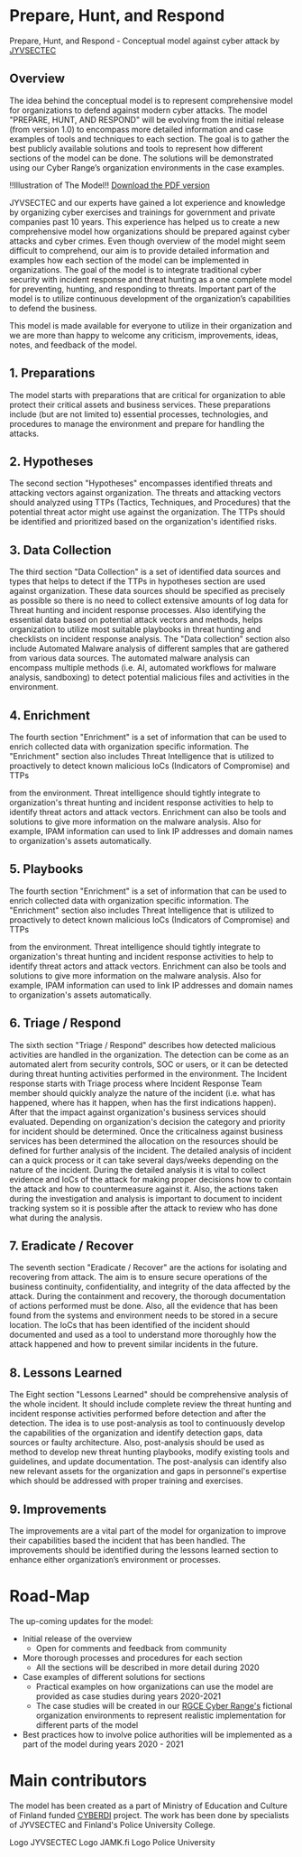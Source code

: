 # Prepare, Hunt, and Respond
Prepare, Hunt, and Respond - Conceptual model against cyber attack by [JYVSECTEC](https://jyvsectec.fi)

## Overview
The idea behind the conceptual model is to represent comprehensive model for organizations to defend against modern cyber attacks. The model "PREPARE, HUNT, AND RESPOND" will be evolving from the initial release (from version 1.0) to encompass more detailed information and case examples of tools and techniques to each section. The goal is to gather the best publicly available solutions and tools to represent how different sections of the model can be done. The solutions will be demonstrated using our Cyber Range’s organization environments in the case examples.

!!Illustration of The Model!!
[Download the PDF version]()

JYVSECTEC and our experts have gained a lot experience and knowledge by organizing cyber exercises and trainings for government and private companies past 10 years. This experience has helped us to create a new comprehensive model how organizations should be prepared against cyber attacks and cyber crimes. Even though overview of the model might seem difficult to comprehend, our aim is to provide detailed information and examples how each section of the model can be implemented in organizations. The goal of the model is to integrate traditional cyber security with incident response and threat hunting as a one complete model for preventing, hunting, and responding to threats. Important part of the model is to utilize continuous development of the organization’s capabilities to defend the business.

This model is made available for everyone to utilize in their organization and we are more than happy to welcome any criticism, improvements, ideas, notes, and feedback of the model.

## 1. Preparations
The model starts with preparations that are critical for organization to able protect their critical assets and business services. These preparations include (but are not limited to) essential processes, technologies, and procedures to manage the environment and prepare for handling the attacks.

## 2. Hypotheses
The second section "Hypotheses" encompasses identified threats and attacking vectors against organization. The threats and attacking vectors should analyzed using TTPs (Tactics, Techniques, and Procedures) that the potential threat actor might use against the organization. The TTPs should be identified and prioritized based on the organization's identified risks.

## 3. Data Collection
The third section "Data Collection" is a set of identified data sources and types that helps to detect if the TTPs in hypotheses section are used against organization. These data sources should be specified as precisely as possible so there is no need to collect extensive amounts of log data for Threat hunting and incident response processes. Also identifying the essential data based on potential attack vectors and methods, helps organization to utilize most suitable playbooks in threat hunting and checklists on incident response analysis. The "Data collection" section also include Automated Malware analysis of different samples that are gathered from various data sources. The automated malware analysis can encompass multiple methods (i.e. AI, automated workflows for malware analysis, sandboxing) to detect potential malicious files and activities in the environment.

## 4. Enrichment
The fourth section "Enrichment" is a set of information that can be used to enrich collected data with organization specific information. The "Enrichment" section also includes Threat Intelligence that is utilized to proactively to detect known malicious IoCs (Indicators of Compromise) and TTPs

from the environment. Threat intelligence should tightly integrate to organization's threat hunting and incident response activities to help to identify threat actors and attack vectors. Enrichment can also be tools and solutions to give more information on the malware analysis. Also for example, IPAM information can used to link IP addresses and domain names to organization's assets automatically.

## 5. Playbooks
The fourth section "Enrichment" is a set of information that can be used to enrich collected data with organization specific information. The "Enrichment" section also includes Threat Intelligence that is utilized to proactively to detect known malicious IoCs (Indicators of Compromise) and TTPs

from the environment. Threat intelligence should tightly integrate to organization's threat hunting and incident response activities to help to identify threat actors and attack vectors. Enrichment can also be tools and solutions to give more information on the malware analysis. Also for example, IPAM information can used to link IP addresses and domain names to organization's assets automatically.

## 6. Triage / Respond
The sixth section "Triage / Respond" describes how detected malicious activities are handled in the organization. The detection can be come as an automated alert from security controls, SOC or users, or it can be detected during threat hunting activities performed in the environment. The Incident response starts with Triage process where Incident Response Team member should quickly analyze the nature of the incident (i.e. what has happened, where has it happen, when has the first indications happen). After that the impact against organization's business services should evaluated. Depending on organization's decision the category and priority for incident should be determined. Once the criticalness against business services has been determined the allocation on the resources should be defined for further analysis of the incident. The detailed analysis of incident can a quick process or it can take several days/weeks depending on the nature of the incident. During the detailed analysis it is vital to collect evidence and IoCs of the attack for making proper decisions how to contain the attack and how to countermeasure against it. Also, the actions taken during the investigation and analysis is important to document to incident tracking system so it is possible after the attack to review who has done what during the analysis.

## 7. Eradicate / Recover
The seventh section "Eradicate / Recover" are the actions for isolating and recovering from attack. The aim is to ensure secure operations of the business continuity, confidentiality, and integrity of the data affected by the attack. During the containment and recovery, the thorough documentation of actions performed must be done. Also, all the evidence that has been found from the systems and environment needs to be stored in a secure location. The IoCs that has been identified of the incident should documented and used as a tool to understand more thoroughly how the attack happened and how to prevent similar incidents in the future.

## 8. Lessons Learned
The Eight section "Lessons Learned" should be comprehensive analysis of the whole incident. It should include complete review the threat hunting and incident response activities performed before detection and after the detection. The idea is to use post-analysis as tool to continuously develop the capabilities of the organization and identify detection gaps, data sources or faulty architecture. Also, post-analysis should be used as method to develop new threat hunting playbooks, modify existing tools and guidelines, and update documentation. The post-analysis can identify also new relevant assets for the organization and gaps in personnel's expertise which should be addressed with proper training and exercises.

## 9. Improvements
The improvements are a vital part of the model for organization to improve their capabilities based the incident that has been handled. The improvements should be identified during the lessons learned section to enhance either organization’s environment or processes.

# Road-Map
The up-coming updates for the model:
- Initial release of the overview
  - Open for comments and feedback from community
- More thorough processes and procedures for each section
  - All the sections will be described in more detail during 2020
- Case examples of different solutions for sections
  - Practical examples on how organizations can use the model are provided as case studies during years 2020-2021
  - The case studies will be created in our [RGCE Cyber Range's](https://jyvsectec.fi/cyber-range/overview/) fictional organization environments to represent realistic implementation for  different parts of the model
- Best practices how to involve police authorities will be implemented as a part of the model during years 2020 - 2021

# Main contributors
The model has been created as a part of Ministry of Education and Culture of Finland funded [CYBERDI](https://jyvsectec.fi/2018/10/cyberdi/) project. The work has been done by specialists of JYVSECTEC and Finland's Police University College.

Logo JYVSECTEC
Logo JAMK.fi
Logo Police University
